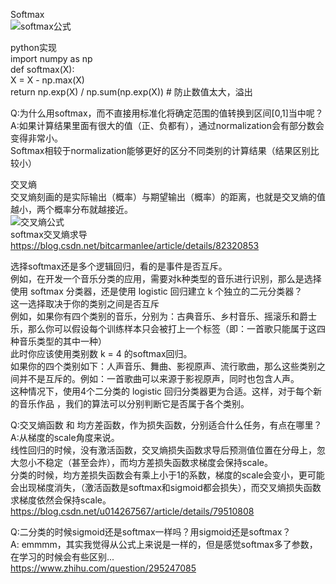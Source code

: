 Softmax  
![softmax公式]()

python实现  
import numpy as np  
def softmax(X):  
    X = X - np.max(X)  
    return np.exp(X) / np.sum(np.exp(X))   # 防止数值太大，溢出  
  

Q:为什么用softmax，而不直接用标准化将确定范围的值转换到区间[0,1]当中呢？  
A:如果计算结果里面有很大的值（正、负都有），通过normalization会有部分数会变得非常小。  
Softmax相较于normalization能够更好的区分不同类别的计算结果（结果区别比较小）  

  
交叉熵  
交叉熵刻画的是实际输出（概率）与期望输出（概率）的距离，也就是交叉熵的值越小，两个概率分布就越接近。  
![交叉熵公式]()  
softmax交叉熵求导  
https://blog.csdn.net/bitcarmanlee/article/details/82320853  


选择softmax还是多个逻辑回归，看的是事件是否互斥。  
例如，在开发一个音乐分类的应用，需要对k种类型的音乐进行识别，那么是选择使用 softmax 分类器，还是使用 logistic 回归建立 k 个独立的二元分类器？   
这一选择取决于你的类别之间是否互斥  
例如，如果你有四个类别的音乐，分别为：古典音乐、乡村音乐、摇滚乐和爵士乐，那么你可以假设每个训练样本只会被打上一个标签（即：一首歌只能属于这四种音乐类型的其中一种）  
此时你应该使用类别数 k = 4 的softmax回归。  
如果你的四个类别如下：人声音乐、舞曲、影视原声、流行歌曲，那么这些类别之间并不是互斥的。例如：一首歌曲可以来源于影视原声，同时也包含人声。  
这种情况下，使用4个二分类的 logistic 回归分类器更为合适。这样，对于每个新的音乐作品 ，我们的算法可以分别判断它是否属于各个类别。   


Q:交叉熵函数 和 均方差函数，作为损失函数，分别适合什么任务，有点在哪里？  
A:从梯度的scale角度来说。  
线性回归的时候，没有激活函数，交叉熵损失函数求导后预测值位置在分母上，忽大忽小不稳定（甚至会炸），而均方差损失函数求梯度会保持scale。  
分类的时候，均方差损失函数会有乘上小于1的系数，梯度的scale会变小，更可能会出现梯度消失，（激活函数是softmax和sigmoid都会损失），而交叉熵损失函数求梯度依然会保持scale。  
https://blog.csdn.net/u014267567/article/details/79510808


Q:二分类的时候sigmoid还是softmax一样吗？用sigmoid还是softmax？  
A: emmmm，其实我觉得从公式上来说是一样的，但是感觉softmax多了参数，在学习的时候会有些区别...  
https://www.zhihu.com/question/295247085
